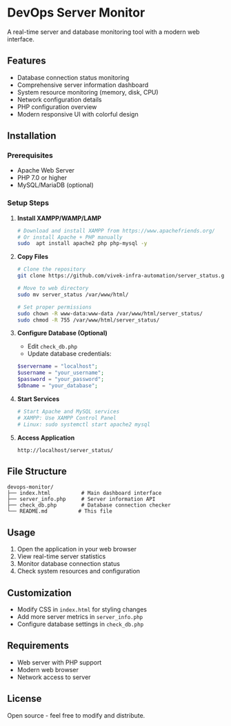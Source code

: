 # DevOps Server Monitor

A real-time server and database monitoring tool with a modern web interface.

## Features

- Database connection status monitoring
- Comprehensive server information dashboard
- System resource monitoring (memory, disk, CPU)
- Network configuration details
- PHP configuration overview
- Modern responsive UI with colorful design

## Installation

### Prerequisites

- Apache Web Server
- PHP 7.0 or higher
- MySQL/MariaDB (optional)

### Setup Steps

1. **Install XAMPP/WAMP/LAMP**
   ```bash
   # Download and install XAMPP from https://www.apachefriends.org/
   # Or install Apache + PHP manually
   sudo  apt install apache2 php php-mysql -y
   ```

2. **Copy Files**
   ```bash
   # Clone the repository
   git clone https://github.com/vivek-infra-automation/server_status.git
   
   # Move to web directory
   sudo mv server_status /var/www/html/
   
   # Set proper permissions
   sudo chown -R www-data:www-data /var/www/html/server_status/
   sudo chmod -R 755 /var/www/html/server_status/
   ```

3. **Configure Database (Optional)**
   - Edit `check_db.php`
   - Update database credentials:
   ```php
   $servername = "localhost";
   $username = "your_username";
   $password = "your_password";
   $dbname = "your_database";
   ```

4. **Start Services**
   ```bash
   # Start Apache and MySQL services
   # XAMPP: Use XAMPP Control Panel
   # Linux: sudo systemctl start apache2 mysql
   ```

5. **Access Application**
   ```
   http://localhost/server_status/
   ```

## File Structure

```
devops-monitor/
├── index.html          # Main dashboard interface
├── server_info.php     # Server information API
├── check_db.php        # Database connection checker
└── README.md          # This file
```

## Usage

1. Open the application in your web browser
2. View real-time server statistics
3. Monitor database connection status
4. Check system resources and configuration

## Customization

- Modify CSS in `index.html` for styling changes
- Add more server metrics in `server_info.php`
- Configure database settings in `check_db.php`

## Requirements

- Web server with PHP support
- Modern web browser
- Network access to server

## License

Open source - feel free to modify and distribute.